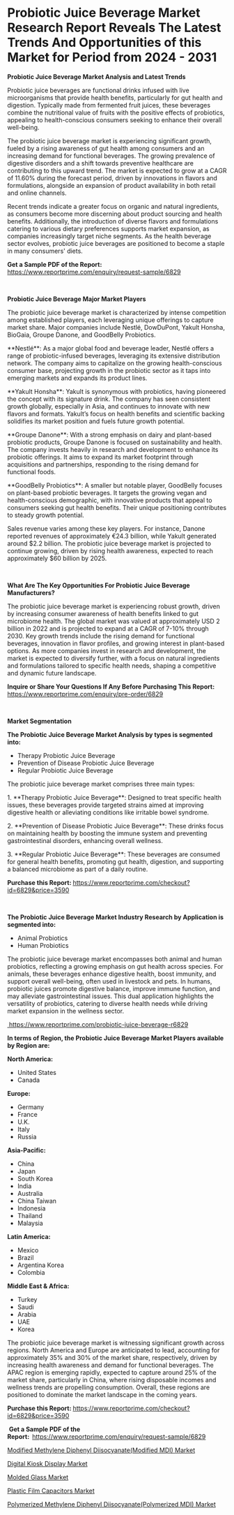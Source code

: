 <p><h1>Probiotic Juice Beverage Market Research Report Reveals The Latest Trends And Opportunities of this Market for Period from 2024 - 2031</h1></p><p><strong>Probiotic Juice Beverage Market Analysis and Latest Trends</strong></p>
<p><p>Probiotic juice beverages are functional drinks infused with live microorganisms that provide health benefits, particularly for gut health and digestion. Typically made from fermented fruit juices, these beverages combine the nutritional value of fruits with the positive effects of probiotics, appealing to health-conscious consumers seeking to enhance their overall well-being.</p><p>The probiotic juice beverage market is experiencing significant growth, fueled by a rising awareness of gut health among consumers and an increasing demand for functional beverages. The growing prevalence of digestive disorders and a shift towards preventive healthcare are contributing to this upward trend. The market is expected to grow at a CAGR of 11.60% during the forecast period, driven by innovations in flavors and formulations, alongside an expansion of product availability in both retail and online channels.</p><p>Recent trends indicate a greater focus on organic and natural ingredients, as consumers become more discerning about product sourcing and health benefits. Additionally, the introduction of diverse flavors and formulations catering to various dietary preferences supports market expansion, as companies increasingly target niche segments. As the health beverage sector evolves, probiotic juice beverages are positioned to become a staple in many consumers' diets.</p></p>
<p><strong>Get a Sample PDF of the Report:&nbsp;</strong> <a href="https://www.reportprime.com/enquiry/request-sample/6829">https://www.reportprime.com/enquiry/request-sample/6829</a></p>
<p>&nbsp;</p>
<p><strong>Probiotic Juice Beverage Major Market Players</strong></p>
<p><p>The probiotic juice beverage market is characterized by intense competition among established players, each leveraging unique offerings to capture market share. Major companies include Nestlé, DowDuPont, Yakult Honsha, BioGaia, Groupe Danone, and GoodBelly Probiotics.</p><p>**Nestlé**: As a major global food and beverage leader, Nestlé offers a range of probiotic-infused beverages, leveraging its extensive distribution network. The company aims to capitalize on the growing health-conscious consumer base, projecting growth in the probiotic sector as it taps into emerging markets and expands its product lines.</p><p>**Yakult Honsha**: Yakult is synonymous with probiotics, having pioneered the concept with its signature drink. The company has seen consistent growth globally, especially in Asia, and continues to innovate with new flavors and formats. Yakult’s focus on health benefits and scientific backing solidifies its market position and fuels future growth potential.</p><p>**Groupe Danone**: With a strong emphasis on dairy and plant-based probiotic products, Groupe Danone is focused on sustainability and health. The company invests heavily in research and development to enhance its probiotic offerings. It aims to expand its market footprint through acquisitions and partnerships, responding to the rising demand for functional foods.</p><p>**GoodBelly Probiotics**: A smaller but notable player, GoodBelly focuses on plant-based probiotic beverages. It targets the growing vegan and health-conscious demographic, with innovative products that appeal to consumers seeking gut health benefits. Their unique positioning contributes to steady growth potential.</p><p>Sales revenue varies among these key players. For instance, Danone reported revenues of approximately €24.3 billion, while Yakult generated around $2.2 billion. The probiotic juice beverage market is projected to continue growing, driven by rising health awareness, expected to reach approximately $60 billion by 2025.</p></p>
<p>&nbsp;</p>
<p><strong>What Are The Key Opportunities For Probiotic Juice Beverage Manufacturers?</strong></p>
<p><p>The probiotic juice beverage market is experiencing robust growth, driven by increasing consumer awareness of health benefits linked to gut microbiome health. The global market was valued at approximately USD 2 billion in 2022 and is projected to expand at a CAGR of 7-10% through 2030. Key growth trends include the rising demand for functional beverages, innovation in flavor profiles, and growing interest in plant-based options. As more companies invest in research and development, the market is expected to diversify further, with a focus on natural ingredients and formulations tailored to specific health needs, shaping a competitive and dynamic future landscape.</p></p>
<p><strong>Inquire or Share Your Questions If Any Before Purchasing This Report:</strong> <a href="https://www.reportprime.com/enquiry/pre-order/6829">https://www.reportprime.com/enquiry/pre-order/6829</a></p>
<p>&nbsp;</p>
<p><strong>Market Segmentation</strong></p>
<p><strong>The Probiotic Juice Beverage Market Analysis by types is segmented into:</strong></p>
<p><ul><li>Therapy Probiotic Juice Beverage</li><li>Prevention of Disease Probiotic Juice Beverage</li><li>Regular Probiotic Juice Beverage</li></ul></p>
<p><p>The probiotic juice beverage market comprises three main types: </p><p>1. **Therapy Probiotic Juice Beverage**: Designed to treat specific health issues, these beverages provide targeted strains aimed at improving digestive health or alleviating conditions like irritable bowel syndrome.</p><p>2. **Prevention of Disease Probiotic Juice Beverage**: These drinks focus on maintaining health by boosting the immune system and preventing gastrointestinal disorders, enhancing overall wellness.</p><p>3. **Regular Probiotic Juice Beverage**: These beverages are consumed for general health benefits, promoting gut health, digestion, and supporting a balanced microbiome as part of a daily routine.</p></p>
<p><strong>Purchase this Report:&nbsp;</strong><a href="https://www.reportprime.com/checkout?id=6829&price=3590">https://www.reportprime.com/checkout?id=6829&price=3590</a></p>
<p>&nbsp;</p>
<p><strong>The Probiotic Juice Beverage Market Industry Research by Application is segmented into:</strong></p>
<p><ul><li>Animal Probiotics</li><li>Human Probiotics</li></ul></p>
<p><p>The probiotic juice beverage market encompasses both animal and human probiotics, reflecting a growing emphasis on gut health across species. For animals, these beverages enhance digestive health, boost immunity, and support overall well-being, often used in livestock and pets. In humans, probiotic juices promote digestive balance, improve immune function, and may alleviate gastrointestinal issues. This dual application highlights the versatility of probiotics, catering to diverse health needs while driving market expansion in the wellness sector.</p></p>
<p><a href="https://www.reportprime.com/probiotic-juice-beverage-r6829">&nbsp;https://www.reportprime.com/probiotic-juice-beverage-r6829</a></p>
<p><strong>In terms of Region, the Probiotic Juice Beverage Market Players available by Region are:</strong></p>
<p>
    <p> <strong> North America: </strong>
        <ul>
            <li>United States</li>
            <li>Canada</li>
        </ul>
        </p> 
    <p> <strong> Europe: </strong>
        <ul>
            <li>Germany</li>
            <li>France</li>
            <li>U.K.</li>
            <li>Italy</li>
            <li>Russia</li>
        </ul>
        </p> 
    <p> <strong> Asia-Pacific: </strong>
        <ul>
            <li>China</li>
            <li>Japan</li>
            <li>South Korea</li>
            <li>India</li>
            <li>Australia</li>
            <li>China Taiwan</li>
            <li>Indonesia</li>
            <li>Thailand</li>
            <li>Malaysia</li>
        </ul>
        </p> 
    <p> <strong> Latin America: </strong>
        <ul>
            <li>Mexico</li>
            <li>Brazil</li>
            <li>Argentina Korea</li>
            <li>Colombia</li>
        </ul>
        </p> 
    <p> <strong> Middle East & Africa: </strong>
        <ul>
            <li>Turkey</li>
            <li>Saudi</li>
            <li>Arabia</li>
            <li>UAE</li>
            <li>Korea</li>
        </ul>
    </p>
    </p>
<p><p>The probiotic juice beverage market is witnessing significant growth across regions. North America and Europe are anticipated to lead, accounting for approximately 35% and 30% of the market share, respectively, driven by increasing health awareness and demand for functional beverages. The APAC region is emerging rapidly, expected to capture around 25% of the market share, particularly in China, where rising disposable incomes and wellness trends are propelling consumption. Overall, these regions are positioned to dominate the market landscape in the coming years.</p></p>
<p><strong>Purchase this Report: </strong><a href="https://www.reportprime.com/checkout?id=6829&price=3590">https://www.reportprime.com/checkout?id=6829&price=3590</a></p>
<p>&nbsp;<strong>Get a Sample PDF of the Report:&nbsp;&nbsp;</strong><a href="https://www.reportprime.com/enquiry/request-sample/6829">https://www.reportprime.com/enquiry/request-sample/6829</a></p>
<p><strong></strong></p>
<p><p><a href="https://issuu.com/reportprime-2/docs/modified-methylene-diphenyl-diisocy_675395413e431f">Modified Methylene Diphenyl Diisocyanate(Modified MDI) Market</a></p><p><a href="https://medium.com/@stewart.churchill9078/unlocking-growth-potential-market-strategic-analysis-of-digital-kiosk-display-market-forecasted-9f3b98b4fedd">Digital Kiosk Display Market</a></p><p><a href="https://www.linkedin.com/pulse/what-innovations-market-trends-shaping-molded-glass-burst-market-wlxje?trackingId=UmJPLfc2Q4Cg0X5MvBgCtg%3D%3D">Molded Glass Market</a></p><p><a href="https://www.linkedin.com/pulse/plastic-film-capacitors-market-share-size-trends-industry-evjae?trackingId=rJn%2F8dIYTgGM%2F4jZZHpx0g%3D%3D">Plastic Film Capacitors Market</a></p><p><a href="https://issuu.com/reportprime-2/docs/polymerized-methylene-diphenyl-diis_1ff663a76206bd">Polymerized Methylene Diphenyl Diisocyanate(Polymerized MDI) Market</a></p></p>